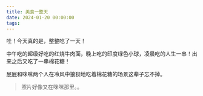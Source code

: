 ```yaml
---
title: 美食一整天
date: 2024-01-20 00:00:00
tags:
---
```


哇！今天真的是，整整吃了一天！

中午吃的超级好吃的红烧牛肉面，晚上吃的印度绿色小球，凌晨吃的人生一串！出来之后又吃了一串棉花糖！

屁屁和咪咪两个人在冷风中狼狈地吃着棉花糖的场景这辈子忘不掉。

> 照片好像又在咪咪那里。。